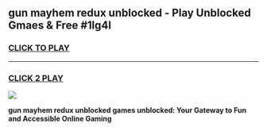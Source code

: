 
## gun mayhem redux unblocked - Play Unblocked Gmaes & Free #1lg4l
<h3>
<a href="https://news.freeplayer.one?title=gun_mayhem_redux_unblocked&ref=24F">CLICK TO PLAY</a></h3>
<hr>

<h3>
<a href="https://news.freeplayer.one?title=gun_mayhem_redux_unblocked&ref=24F">CLICK 2 PLAY</a>
  
</h3>

<a href="https://news.freeplayer.one?title=gun_mayhem_redux_unblocked&ref=24F/"><img src="https://clearcache.store/games.png"></a>


**gun mayhem redux unblocked games unblocked: Your Gateway to Fun and Accessible Online Gaming**

